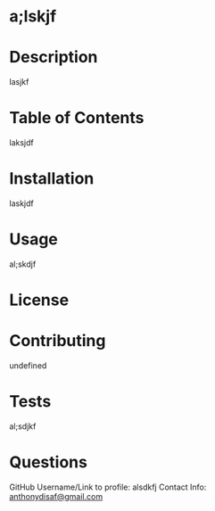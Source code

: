 # a;lskjf 

# Description
lasjkf
    
# Table of Contents
laksjdf

# Installation
laskjdf

# Usage
al;skdjf

# License 


# Contributing
undefined

# Tests
al;sdjkf

# Questions
GitHub Username/Link to profile:  alsdkfj 
Contact Info: anthonydisaf@gmail.com

